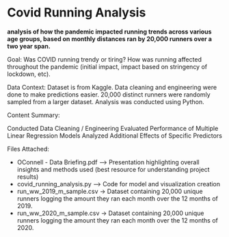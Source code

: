 # Covid Running Analysis
**analysis of how the pandemic impacted running trends across various age groups, based on monthly distances ran by 20,000 runners over a two year span.**

Goal: Was COVID running trendy or tiring? How was running affected throughout the pandemic (initial impact, impact based on stringency of lockdown, etc).

Data Context: Dataset is from Kaggle. Data cleaning and engineering were done to make predictions easier. 20,000 distinct runners were randomly sampled from a larger dataset. Analysis was conducted using Python.

Content Summary:

Conducted Data Cleaning / Engineering
Evaluated Performance of Multiple Linear Regression Models
Analyzed Additional Effects of Specific Predictors

Files Attached:

- OConnell - Data Briefing.pdf --> Presentation highlighting overall insights and methods used (best resource for understanding project results)
- covid_running_analysis.py --> Code for model and visualization creation
- run_ww_2019_m_sample.csv -> Dataset containing 20,000 unique runners logging the amount they ran each month over the 12 months of 2019.
- run_ww_2020_m_sample.csv -> Dataset containing 20,000 unique runners logging the amount they ran each month over the 12 months of 2020.

